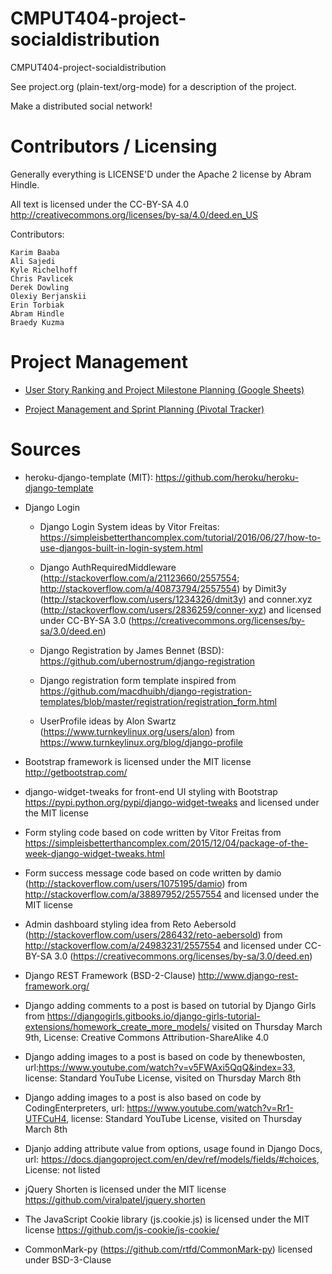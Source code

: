 CMPUT404-project-socialdistribution
===================================

CMPUT404-project-socialdistribution

See project.org (plain-text/org-mode) for a description of the project.

Make a distributed social network!

Contributors / Licensing
========================

Generally everything is LICENSE'D under the Apache 2 license by Abram Hindle.

All text is licensed under the CC-BY-SA 4.0 http://creativecommons.org/licenses/by-sa/4.0/deed.en_US


Contributors:

    Karim Baaba
    Ali Sajedi
    Kyle Richelhoff
    Chris Pavlicek
    Derek Dowling
    Olexiy Berjanskii
    Erin Torbiak
    Abram Hindle
    Braedy Kuzma

Project Management
==================

* [User Story Ranking and Project Milestone Planning (Google Sheets)](https://docs.google.com/spreadsheets/d/1cJCfzLqsmpnJd4xiAdVyMDdLkoQ1MP6Rk7lP-_9abBI/edit?usp=sharing)

* [Project Management and Sprint Planning (Pivotal Tracker)](https://www.pivotaltracker.com/n/projects/1975357)

Sources
=======

* heroku-django-template (MIT): https://github.com/heroku/heroku-django-template

* Django Login

  * Django Login System ideas by Vitor Freitas:
    https://simpleisbetterthancomplex.com/tutorial/2016/06/27/how-to-use-djangos-built-in-login-system.html

  * Django AuthRequiredMiddleware (http://stackoverflow.com/a/21123660/2557554; 
    http://stackoverflow.com/a/40873794/2557554) by 
    Dimit3y (http://stackoverflow.com/users/1234326/dmit3y) and 
    conner.xyz (http://stackoverflow.com/users/2836259/conner-xyz) and licensed 
    under CC-BY-SA 3.0 (https://creativecommons.org/licenses/by-sa/3.0/deed.en)

  * Django Registration by James Bennet (BSD):
    https://github.com/ubernostrum/django-registration

  * Django registration form template inspired from 
    https://github.com/macdhuibh/django-registration-templates/blob/master/registration/registration_form.html

  * UserProfile ideas by Alon Swartz (https://www.turnkeylinux.org/users/alon)
    from https://www.turnkeylinux.org/blog/django-profile

* Bootstrap framework is licensed under the MIT license 
  http://getbootstrap.com/

* django-widget-tweaks for front-end UI styling with Bootstrap 
  https://pypi.python.org/pypi/django-widget-tweaks and licensed under the MIT 
  license

* Form styling code based on code written by Vitor Freitas from 
  https://simpleisbetterthancomplex.com/2015/12/04/package-of-the-week-django-widget-tweaks.html
  
* Form success message code based on code written by 
  damio (http://stackoverflow.com/users/1075195/damio) from http://stackoverflow.com/a/38897952/2557554 and licensed under the MIT license

* Admin dashboard styling idea from 
  Reto Aebersold (http://stackoverflow.com/users/286432/reto-aebersold) from
  http://stackoverflow.com/a/24983231/2557554 and licensed under 
  CC-BY-SA 3.0 (https://creativecommons.org/licenses/by-sa/3.0/deed.en)

* Django REST Framework (BSD-2-Clause)
  http://www.django-rest-framework.org/

* Django adding comments to a post is based on tutorial by Django Girls from
  https://djangogirls.gitbooks.io/django-girls-tutorial-extensions/homework_create_more_models/
  visited on Thursday March 9th, License: Creative Commons Attribution-ShareAlike 4.0

* Django adding images to a post is based on code by thenewbosten,
  url:https://www.youtube.com/watch?v=v5FWAxi5QqQ&index=33, license: Standard YouTube License,
  visited on Thursday March 8th

* Django adding images to a post is also based on code by CodingEnterpreters,
  url: https://www.youtube.com/watch?v=Rr1-UTFCuH4, license: Standard YouTube License,
  visited on Thursday March 8th

* Djanjo adding attribute value from options, usage found in Django Docs,
  url: https://docs.djangoproject.com/en/dev/ref/models/fields/#choices, License: not listed

* jQuery Shorten is licensed under the MIT license  
  https://github.com/viralpatel/jquery.shorten

* The JavaScript Cookie library (js.cookie.js) is licensed under the MIT license
  https://github.com/js-cookie/js-cookie/

* CommonMark-py (https://github.com/rtfd/CommonMark-py) licensed under BSD-3-Clause
